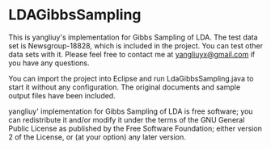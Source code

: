 LDAGibbsSampling
================

This is yangliuy's implementation for Gibbs Sampling of LDA. The test data set is Newsgroup-18828, which is included in the project. You can test other data sets with it. Please feel free to contact me at yangliuyx@gmail.com if you have any questions.

You can import the project into Eclipse and run LdaGibbsSampling.java to start it without any configuration. The original documents and sample output files have been included.

yangliuy' implementation for Gibbs Sampling of LDA is free software; you can redistribute it and/or modify it under the terms of the GNU General Public License as published by the Free Software Foundation; either version 2 of the License, or (at your option) any later version.

